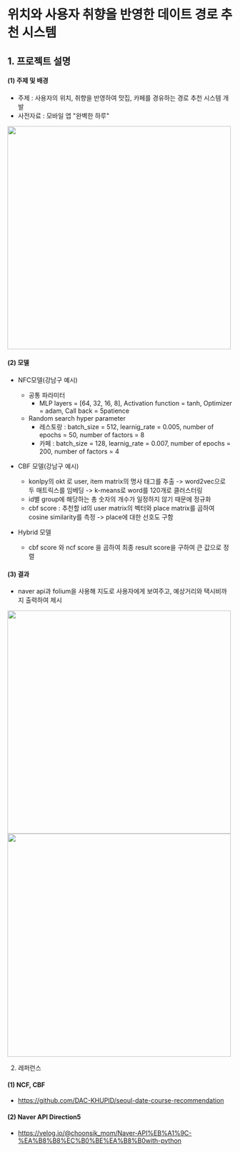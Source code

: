 # 위치와 사용자 취향을 반영한 데이트 경로 추천 시스템

## 1. 프로젝트 설명

#### (1) 주제 및 배경
- 주제 : 사용자의 위치, 취향을 반영하여 맛집, 카페를 경유하는 경로 추천 시스템 개발
- 사전자료 : 모바일 앱 "완벽한 하루"


<img width = "500" src="https://user-images.githubusercontent.com/102526342/222642175-d06dd936-5e63-4c25-a92e-44acce96d16d.png">


#### (2) 모델
- NFC모델(강남구 예시)
    - 공통 파라미터
        - MLP layers = [64, 32, 16, 8], Activation function = tanh, Optimizer = adam, Call back  = 5patience
    - Random search hyper parameter
        - 레스토랑 : batch_size =  512, learnig_rate = 0.005, number of epochs = 50, number of factors = 8
        - 카페 : batch_size =  128, learnig_rate = 0.007, number of epochs = 200, number of factors = 4      

- CBF 모델(강남구 예시)
    - konlpy의 okt 로 user, item matrix의 명사 태그를 추출 -> word2vec으로 두 매트릭스를 임베딩 -> k-means로 word를 120개로 클러스터링
    - id별 group에 해당하는 총 숫자의 개수가 일정하지 않기 때문에 정규화
    - cbf score : 추천할 id의 user matrix의 벡터와 place matrix를 곱하여 cosine similarity를 측정 -> place에 대한 선호도 구함

- Hybrid 모델 
    - cbf score 와 ncf score 을 곱하여 최종 result score을 구하여 큰 값으로 정렬
 
 #### (3) 결과
 - naver api과 folium을 사용해 지도로 사용자에게 보여주고, 예상거리와 택시비까지 출력하여 제시
 
<img width = "500" src="https://user-images.githubusercontent.com/102526342/222641680-28c3fd0e-aacb-427f-bcb6-74ecf50c71d3.png">
<img width = "500" src="https://user-images.githubusercontent.com/102526342/222641893-e0264d22-a9e4-484a-a4b9-ee3f31e5f53c.png">

 

2. 레퍼런스
#### (1) NCF, CBF
- https://github.com/DAC-KHUPID/seoul-date-course-recommendation
#### (2) Naver API Direction5
- https://velog.io/@choonsik_mom/Naver-API%EB%A1%9C-%EA%B8%B8%EC%B0%BE%EA%B8%B0with-python
